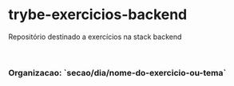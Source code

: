 # trybe-exercicios-backend
Repositório destinado a exercícios na stack backend 

<br/> 

<h3>Organizacao: `secao/dia/nome-do-exercicio-ou-tema`</h3>

